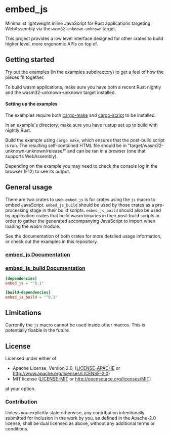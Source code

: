 # embed_js

Minimalist lightweight inline JavaScript for Rust applications targeting WebAssembly via the `wasm32-unknown-unknown` target.

This project provides a low level interface designed for other crates to build higher level, 
more ergonomic APIs on top of.

## Getting started

Try out the examples (in the examples subdirectory) to get a feel of how the pieces fit together.

To build wasm applications, make sure you have both a recent Rust nightly and the 
wasm32-unknown-unknown target installed. 

#### Setting up the examples

The examples require both [cargo-make](https://github.com/sagiegurari/cargo-make) and
[cargo-script](https://github.com/DanielKeep/cargo-script) to be installed.

In an example's directory, make sure you have rustup set up to build with nightly Rust.

Build the example using `cargo make`, which ensures that the post-build script is run.
The resulting self-contained HTML file should be in
"target/wasm32-unknown-unknown/release/" and can be ran in a browser (one that supports WebAssembly).

Depending on the example you may need to check the console log in the browser (F12) to see its output.

## General usage

There are two crates to use. `embed_js` is for crates using the `js` macro to embed JavaScript.
`embed_js_build` should be used by those crates as a pre-processing stage in their build scripts. `embed_js_build` should
also be used by application crates that build wasm binaries in their *post*-build scripts in order
to gather the generated accompanying JavaScript to import when loading the wasm module.

See the documentation of both crates for more detailed usage information, or check out the examples in this
repository.

### [embed_js Documentation](https://docs.rs/embed_js)
### [embed_js_build Documentation](https://docs.rs/embed_js)

```toml
[dependencies]
embed_js = "^0.1"
```

```toml
[build-dependencies]
embed_js_build = "^0.1"
```

## Limitations

Currently the `js` macro cannot be used inside other macros. This is potentially fixable in the future.

## License

Licensed under either of

 * Apache License, Version 2.0, ([LICENSE-APACHE](LICENSE-APACHE) or
   http://www.apache.org/licenses/LICENSE-2.0)
 * MIT license ([LICENSE-MIT](LICENSE-MIT) or
   http://opensource.org/licenses/MIT)

at your option.

### Contribution

Unless you explicitly state otherwise, any contribution intentionally submitted
for inclusion in the work by you, as defined in the Apache-2.0 license, shall be
dual licensed as above, without any additional terms or conditions.
